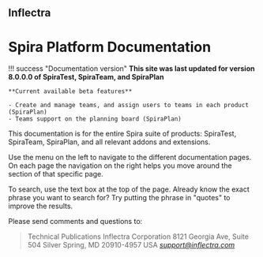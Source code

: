 ## Inflectra
# Spira Platform Documentation

!!! success "Documentation version"
    **This site was last updated for version 8.0.0.0 of SpiraTest, SpiraTeam, and SpiraPlan**

    **Current available beta features**

    - Create and manage teams, and assign users to teams in each product (SpiraPlan)
    - Teams support on the planning board (SpiraPlan)


This documentation is for the entire Spira suite of products: SpiraTest, SpiraTeam, SpiraPlan, and all relevant addons and extensions. 

Use the menu on the left to navigate to the different documentation pages. On each page the navigation on the right helps you move around the section of that specific page.

To search, use the text box at the top of the page. Already know the exact phrase you want to search for? Try putting the phrase in "quotes" to improve the results. 

Please send comments and questions to:

> Technical Publications
> Inflectra Corporation
> 8121 Georgia Ave, Suite 504
> Silver Spring, MD 20910-4957
> USA
> [*support@inflectra.com*](mailto:support@inflectra.com)
